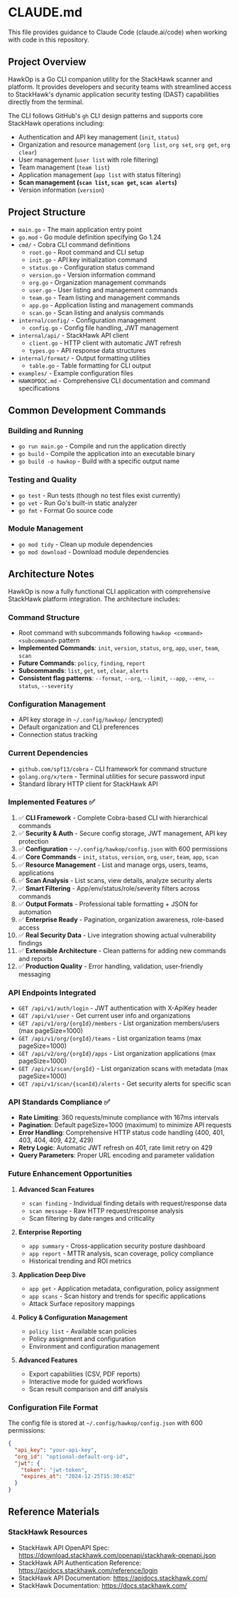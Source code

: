 # CLAUDE.md

This file provides guidance to Claude Code (claude.ai/code) when working with code in this repository.

## Project Overview

HawkOp is a Go CLI companion utility for the StackHawk scanner and platform. It provides developers and security teams with streamlined access to StackHawk's dynamic application security testing (DAST) capabilities directly from the terminal.

The CLI follows GitHub's `gh` CLI design patterns and supports core StackHawk operations including:
- Authentication and API key management (`init`, `status`)
- Organization and resource management (`org list`, `org set`, `org get`, `org clear`)
- User management (`user list` with role filtering)
- Team management (`team list`)
- Application management (`app list` with status filtering)
- **Scan management (`scan list`, `scan get`, `scan alerts`)**
- Version information (`version`)

## Project Structure

- `main.go` - The main application entry point
- `go.mod` - Go module definition specifying Go 1.24
- `cmd/` - Cobra CLI command definitions
  - `root.go` - Root command and CLI setup
  - `init.go` - API key initialization command
  - `status.go` - Configuration status command
  - `version.go` - Version information command
  - `org.go` - Organization management commands
  - `user.go` - User listing and management commands
  - `team.go` - Team listing and management commands
  - `app.go` - Application listing and management commands
  - `scan.go` - Scan listing and analysis commands
- `internal/config/` - Configuration management
  - `config.go` - Config file handling, JWT management
- `internal/api/` - StackHawk API client
  - `client.go` - HTTP client with automatic JWT refresh
  - `types.go` - API response data structures
- `internal/format/` - Output formatting utilities
  - `table.go` - Table formatting for CLI output
- `examples/` - Example configuration files
- `HAWKOPDOC.md` - Comprehensive CLI documentation and command specifications

## Common Development Commands

### Building and Running
- `go run main.go` - Compile and run the application directly
- `go build` - Compile the application into an executable binary
- `go build -o hawkop` - Build with a specific output name

### Testing and Quality
- `go test` - Run tests (though no test files exist currently)
- `go vet` - Run Go's built-in static analyzer
- `go fmt` - Format Go source code

### Module Management
- `go mod tidy` - Clean up module dependencies
- `go mod download` - Download module dependencies

## Architecture Notes

HawkOp is now a fully functional CLI application with comprehensive StackHawk platform integration. The architecture includes:

### Command Structure
- Root command with subcommands following `hawkop <command> <subcommand>` pattern
- **Implemented Commands**: `init`, `version`, `status`, `org`, `app`, `user`, `team`, `scan`
- **Future Commands**: `policy`, `finding`, `report`
- **Subcommands**: `list`, `get`, `set`, `clear`, `alerts`
- **Consistent flag patterns**: `--format`, `--org`, `--limit`, `--app`, `--env`, `--status`, `--severity`

### Configuration Management  
- API key storage in `~/.config/hawkop/` (encrypted)
- Default organization and CLI preferences
- Connection status tracking

### Current Dependencies
- `github.com/spf13/cobra` - CLI framework for command structure
- `golang.org/x/term` - Terminal utilities for secure password input
- Standard library HTTP client for StackHawk API

### Implemented Features ✅
1. ✅ **CLI Framework** - Complete Cobra-based CLI with hierarchical commands
2. ✅ **Security & Auth** - Secure config storage, JWT management, API key protection
3. ✅ **Configuration** - `~/.config/hawkop/config.json` with 600 permissions
4. ✅ **Core Commands** - `init`, `status`, `version`, `org`, `user`, `team`, `app`, `scan`
5. ✅ **Resource Management** - List and manage orgs, users, teams, applications
6. ✅ **Scan Analysis** - List scans, view details, analyze security alerts
7. ✅ **Smart Filtering** - App/env/status/role/severity filters across commands
8. ✅ **Output Formats** - Professional table formatting + JSON for automation
9. ✅ **Enterprise Ready** - Pagination, organization awareness, role-based access
10. ✅ **Real Security Data** - Live integration showing actual vulnerability findings
11. ✅ **Extensible Architecture** - Clean patterns for adding new commands and reports
12. ✅ **Production Quality** - Error handling, validation, user-friendly messaging

### API Endpoints Integrated
- `GET /api/v1/auth/login` - JWT authentication with X-ApiKey header
- `GET /api/v1/user` - Get current user info and organizations
- `GET /api/v1/org/{orgId}/members` - List organization members/users (max pageSize=1000)
- `GET /api/v1/org/{orgId}/teams` - List organization teams (max pageSize=1000)
- `GET /api/v2/org/{orgId}/apps` - List organization applications (max pageSize=1000)
- `GET /api/v1/scan/{orgId}` - List organization scans with metadata (max pageSize=1000)
- `GET /api/v1/scan/{scanId}/alerts` - Get security alerts for specific scan

### API Standards Compliance ✅
- **Rate Limiting**: 360 requests/minute compliance with 167ms intervals
- **Pagination**: Default pageSize=1000 (maximum) to minimize API requests
- **Error Handling**: Comprehensive HTTP status code handling (400, 401, 403, 404, 409, 422, 429)
- **Retry Logic**: Automatic JWT refresh on 401, rate limit retry on 429
- **Query Parameters**: Proper URL encoding and parameter validation

### Future Enhancement Opportunities
1. **Advanced Scan Features**
   - `scan finding` - Individual finding details with request/response data
   - `scan message` - Raw HTTP request/response analysis
   - Scan filtering by date ranges and criticality

2. **Enterprise Reporting** 
   - `app summary` - Cross-application security posture dashboard
   - `app report` - MTTR analysis, scan coverage, policy compliance
   - Historical trending and ROI metrics

3. **Application Deep Dive**
   - `app get` - Application metadata, configuration, policy assignment
   - `app scans` - Scan history and trends for specific applications
   - Attack Surface repository mappings

4. **Policy & Configuration Management**
   - `policy list` - Available scan policies
   - Policy assignment and configuration
   - Environment and configuration management

5. **Advanced Features**
   - Export capabilities (CSV, PDF reports)
   - Interactive mode for guided workflows
   - Scan result comparison and diff analysis

### Configuration File Format
The config file is stored at `~/.config/hawkop/config.json` with 600 permissions:
```json
{
  "api_key": "your-api-key",
  "org_id": "optional-default-org-id", 
  "jwt": {
    "token": "jwt-token",
    "expires_at": "2024-12-25T15:30:45Z"
  }
}
```

## Reference Materials

### StackHawk Resources

- StackHawk API OpenAPI Spec: https://download.stackhawk.com/openapi/stackhawk-openapi.json
- StackHawk API Authentication Reference: https://apidocs.stackhawk.com/reference/login
- StackHawk API Documentation: https://apidocs.stackhawk.com/
- StackHawk Documentation: https://docs.stackhawk.com/